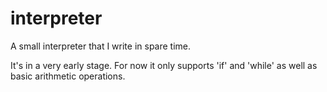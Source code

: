 # interpreter
A small interpreter that I write in spare time.

It's in a very early stage.
For now it only supports 'if' and 'while' as well as basic arithmetic operations.